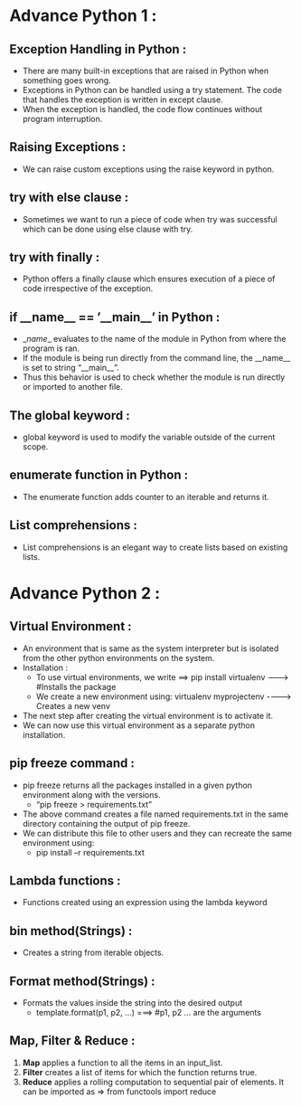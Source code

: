 # Advance Python 1 :
## Exception Handling in Python :
- There are many built-in exceptions that are raised in Python when something goes wrong.
- Exceptions in Python can be handled using a try statement. The code that handles the exception is written in except clause.
- When the exception is handled, the code flow continues without program interruption.

## Raising Exceptions :
- We can raise custom exceptions using the raise keyword in python.

## try with else clause :
- Sometimes we want to run a piece of code when try was successful which can be done using else clause with try.

## try with finally :
- Python offers a finally clause which ensures execution of a piece of code irrespective of the exception.

## if \_\_name_\_ == ’\_\_main_\_’  in Python :
- \__name__ evaluates to the name of the module in Python from where the program is ran.
- If the module is being run directly from the command line, the \_\_name_\_ is set to string “\_\_main_\_”.
- Thus this behavior is used to check whether the module is run directly or imported to another file.

## The global keyword :
- global keyword is used to modify the variable outside of the current scope.

## enumerate function in Python :
- The enumerate function adds counter to an iterable and returns it.

## List comprehensions :
- List comprehensions is an elegant way to create lists based on existing lists.


# Advance Python 2 :

## Virtual Environment :
- An environment that is same as the system interpreter but is isolated from the other python environments on the system.
- Installation : 
   * To use virtual environments, we write ==> pip install virtualenv        ---> #Installs the package
   * We create a new environment using: virtualenv myprojectenv            ----> Creates a new venv
- The next step after creating the virtual environment is to activate it.
- We can now use this virtual environment as a separate python installation.

## pip freeze command :
- pip freeze returns all the packages installed in a given python environment along with the versions.
   - “pip freeze > requirements.txt”
- The above command creates a file named requirements.txt in the same directory containing the output of pip freeze.
- We can distribute this file to other users and they can recreate the same environment using:
   - pip install –r requirements.txt

## Lambda functions :
- Functions created using an expression using the lambda keyword

## bin method(Strings) :
- Creates a string from iterable objects.

## Format method(Strings) :
- Formats the values inside the string into the desired output
    - template.format(p1, p2, …)       ===> #p1, p2 … are the arguments

## Map, Filter & Reduce :
1. **Map** applies a function to all the items in an input_list.
2. **Filter** creates a list of items for which the function returns true.
3. **Reduce** applies a rolling computation to sequential pair of elements. It can be imported as => from functools import reduce












